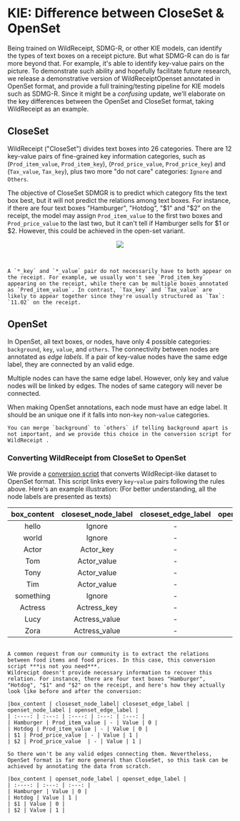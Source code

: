 # KIE: Difference between CloseSet & OpenSet

Being trained on WildReceipt, SDMG-R, or other KIE models, can identify the types of text boxes on a receipt picture.
But what SDMG-R can do is far more beyond that. For example, it's able to identify key-value pairs on the picture. To demonstrate such ability and hopefully facilitate future research, we release a demonstrative version of WildReceiptOpenset annotated in OpenSet format, and provide a full training/testing pipeline for KIE models such as SDMG-R.
Since it might be a *confusing* update, we'll elaborate on the key differences between the OpenSet and CloseSet format, taking WildReceipt as an example.

## CloseSet

WildReceipt ("CloseSet") divides text boxes into 26 categories. There are 12 key-value pairs of fine-grained key information categories, such as (`Prod_item_value`, `Prod_item_key`), (`Prod_price_value`, `Prod_price_key`) and (`Tax_value`, `Tax_key`), plus two more "do not care" categories: `Ignore` and `Others`.

The objective of CloseSet SDMGR is to predict which category fits the text box best, but it will not predict the relations among text boxes. For instance, if there are four text boxes "Hamburger", "Hotdog", "$1" and "$2" on the receipt, the model may assign `Prod_item_value` to the first two boxes and `Prod_price_value` to the last two, but it can't tell if Hamburger sells for $1 or $2. However, this could be achieved in the open-set variant.

<div align="center">
    <img src="https://raw.githubusercontent.com/open-mmlab/mmocr/main/demo/resources/demo_kie_pred.png"/><br>
</div>
<br>

```{warning}

A `*_key` and `*_value` pair do not necessarily have to both appear on the receipt. For example, we usually won't see `Prod_item_key` appearing on the receipt, while there can be multiple boxes annotated as `Pred_item_value`. In contrast, `Tax_key` and `Tax_value` are likely to appear together since they're usually structured as `Tax`: `11.02` on the receipt.

```

## OpenSet

In OpenSet, all text boxes, or nodes, have only 4 possible categories: `background`, `key`, `value`, and `others`. The connectivity between nodes are annotated as *edge labels*. If a pair of key-value nodes have the same edge label, they are connected by an valid edge.

Multiple nodes can have the same edge label. However, only key and value nodes will be linked by edges. The nodes of same category will never be connected.

When making OpenSet annotations, each node must have an edge label. It should be an unique one if it falls into non-`key` non-`value` categories.

```{note}
You can merge `background` to `others` if telling background apart is not important, and we provide this choice in the conversion script for WildReceipt .
```

### Converting WildReceipt from CloseSet to OpenSet

We provide a [conversion script](../datasets/kie.md) that converts WildRecipt-like dataset to OpenSet format. This script links every `key`-`value` pairs following the rules above. Here's an example illustration: (For better understanding, all the node labels are presented as texts)

|box_content | closeset_node_label| closeset_edge_label | openset_node_label | openset_edge_label |
| :----: | :---: | :----: | :---: | :---: |
| hello | Ignore | - | Others | 0 |
| world | Ignore | - | Others | 1 |
| Actor | Actor_key | - | Key | 2 |
| Tom | Actor_value | - | Value | 2 |
| Tony | Actor_value | - | Value | 2 |
| Tim | Actor_value | - | Value | 2 |
| something | Ignore | - | Others | 3 |
| Actress | Actress_key | - | Key | 4 |
| Lucy | Actress_value | - | Value | 4 |
| Zora | Actress_value  | - | Value | 4 |

```{warning}

A common request from our community is to extract the relations between food items and food prices. In this case, this conversion script ***is not you need***.
Wildrecipt doesn't provide necessary information to recover this relation. For instance, there are four text boxes "Hamburger", "Hotdog", "$1" and "$2" on the receipt, and here's how they actually look like before and after the conversion:

|box_content | closeset_node_label| closeset_edge_label | openset_node_label | openset_edge_label |
| :----: | :---: | :----: | :---: | :---: |
| Hamburger | Prod_item_value | - | Value | 0 |
| Hotdog | Prod_item_value | - | Value | 0 |
| $1 | Prod_price_value | - | Value | 1 |
| $2 | Prod_price_value  | - | Value | 1 |

So there won't be any valid edges connecting them. Nevertheless, OpenSet format is far more general than CloseSet, so this task can be achieved by annotating the data from scratch.

|box_content | openset_node_label | openset_edge_label |
| :----: | :---: | :---: |
| Hamburger | Value | 0 |
| Hotdog | Value | 1 |
| $1 | Value | 0 |
| $2 | Value | 1 |

```
